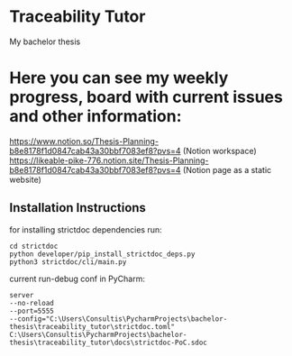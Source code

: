 # Traceability Tutor

My bachelor thesis

# Here you can see my weekly progress, board with current issues and other information:

https://www.notion.so/Thesis-Planning-b8e8178f1d0847cab43a30bbf7083ef8?pvs=4  (Notion workspace)   
https://likeable-pike-776.notion.site/Thesis-Planning-b8e8178f1d0847cab43a30bbf7083ef8?pvs=4 (Notion page as a static
website)

## Installation Instructions

for installing strictdoc dependencies run:

```
cd strictdoc
python developer/pip_install_strictdoc_deps.py
python3 strictdoc/cli/main.py
```

current run-debug conf in PyCharm:

```
server
--no-reload
--port=5555
--config="C:\Users\Consultis\PycharmProjects\bachelor-thesis\traceability_tutor\strictdoc.toml"
C:\Users\Consultis\PycharmProjects\bachelor-thesis\traceability_tutor\docs\strictdoc-PoC.sdoc
```
